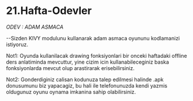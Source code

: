 # 21.Hafta-Odevler

*ODEV : ADAM ASMACA*

--Sizden KIVY modulunu kullanarak adam asmaca oyununu kodlamanizi istiyoruz.

Not1: Oyunda kullanilacak drawing fonksiyonlari bir onceki haftadaki offline ders anlatiminda mevcuttur, yine cizim icin kullanabileceginiz baska fonksiyonlarda mevcut olup arastirarak erisebilirsiniz.

Not2: Gonderdiginiz calisan kodunuza talep edilmesi halinde .apk donusumunu biz yapacagiz, bu hali ile telefonunuzda kendi yazmis oldugunuz oyunu oynama imkanina sahip olabilirsiniz.

